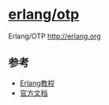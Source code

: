# [erlang/otp](https://github.com/erlang/otp)

Erlang/OTP http://erlang.org

## 参考

* [Erlang教程](http://www.erlang-cn.com/)
* [官方文档](http://erlang.org/doc/)
